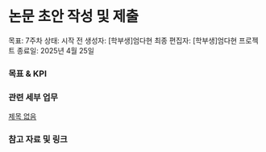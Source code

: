 # 논문 초안 작성 및 제출

목표: 7주차
상태: 시작 전
생성자: [학부생]엄다현
최종 편집자: [학부생]엄다현
프로젝트 종료일: 2025년 4월 25일

### 목표 & KPI

### 관련 세부 업무

[제목 없음](%EB%85%BC%EB%AC%B8%20%EC%B4%88%EC%95%88%20%EC%9E%91%EC%84%B1%20%EB%B0%8F%20%EC%A0%9C%EC%B6%9C%201c3dfc1d23f781769271fc3299a8461a/%EC%A0%9C%EB%AA%A9%20%EC%97%86%EC%9D%8C%201c3dfc1d23f7811e95e8fb8e657f17fd.csv)

### 참고 자료 및 링크